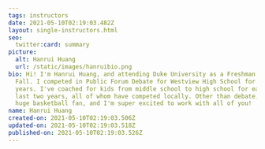 ```yaml
---
tags: instructors
date: 2021-05-10T02:19:03.482Z
layout: single-instructors.html
seo:
  twitter:card: summary
picture:
  alt: Hanrui Huang
  url: /static/images/hanruibio.png
bio: Hi! I'm Hanrui Huang, and attending Duke University as a Freshman in the
  Fall. I competed in Public Forum Debate for Westview High School for three
  years. I've coached for kids from middle school to high school for each of the
  last two years, all of whom have competed locally. Other than debate, I'm a
  huge basketball fan, and I'm super excited to work with all of you!
name: Hanrui Huang
created-on: 2021-05-10T02:19:03.506Z
updated-on: 2021-05-10T02:19:03.518Z
published-on: 2021-05-10T02:19:03.526Z
---
```

